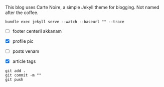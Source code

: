 This blog uses Carte Noire, a simple Jekyll theme for blogging. Not named after the coffee.

```
bundle exec jekyll serve --watch --baseurl "" --trace
```
- [ ] footer centeril akkanam  
- [x] profile pic   
- [ ] posts venam  
- [x] article tags  


```
git add .
git commit -m ""
git push
```